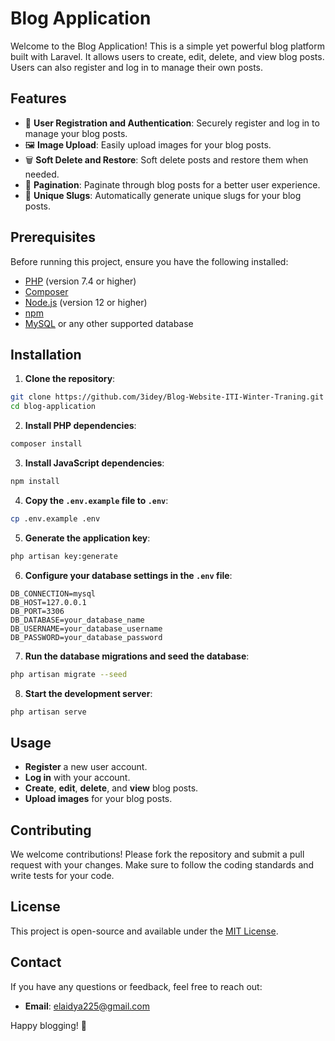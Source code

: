 # Blog Application

Welcome to the Blog Application! This is a simple yet powerful blog platform built with Laravel. It allows users to create, edit, delete, and view blog posts. Users can also register and log in to manage their own posts.

## Features

- 📝 **User Registration and Authentication**: Securely register and log in to manage your blog posts.
- 🖼️ **Image Upload**: Easily upload images for your blog posts.
- 🗑️ **Soft Delete and Restore**: Soft delete posts and restore them when needed.
- 📄 **Pagination**: Paginate through blog posts for a better user experience.
- 🔗 **Unique Slugs**: Automatically generate unique slugs for your blog posts.

## Prerequisites

Before running this project, ensure you have the following installed:

- [PHP](https://www.php.net/downloads) (version 7.4 or higher)
- [Composer](https://getcomposer.org/download/)
- [Node.js](https://nodejs.org/en/download/) (version 12 or higher)
- [npm](https://www.npmjs.com/get-npm)
- [MySQL](https://dev.mysql.com/downloads/installer/) or any other supported database

## Installation

1. **Clone the repository**:

```bash
git clone https://github.com/3idey/Blog-Website-ITI-Winter-Traning.git
cd blog-application
```

2. **Install PHP dependencies**:

```bash
composer install
```

3. **Install JavaScript dependencies**:

```bash
npm install
```

4. **Copy the `.env.example` file to `.env`**:

```bash
cp .env.example .env
```

5. **Generate the application key**:

```bash
php artisan key:generate
```

6. **Configure your database settings in the `.env` file**:

```dotenv
DB_CONNECTION=mysql
DB_HOST=127.0.0.1
DB_PORT=3306
DB_DATABASE=your_database_name
DB_USERNAME=your_database_username
DB_PASSWORD=your_database_password
```

7. **Run the database migrations and seed the database**:

```bash
php artisan migrate --seed
```

8. **Start the development server**:

```bash
php artisan serve
```


## Usage

- **Register** a new user account.
- **Log in** with your account.
- **Create**, **edit**, **delete**, and **view** blog posts.
- **Upload images** for your blog posts.

## Contributing

We welcome contributions! Please fork the repository and submit a pull request with your changes. Make sure to follow the coding standards and write tests for your code.

## License

This project is open-source and available under the [MIT License](LICENSE).

## Contact

If you have any questions or feedback, feel free to reach out:

- **Email**: elaidya225@gmail.com

Happy blogging! 🚀
